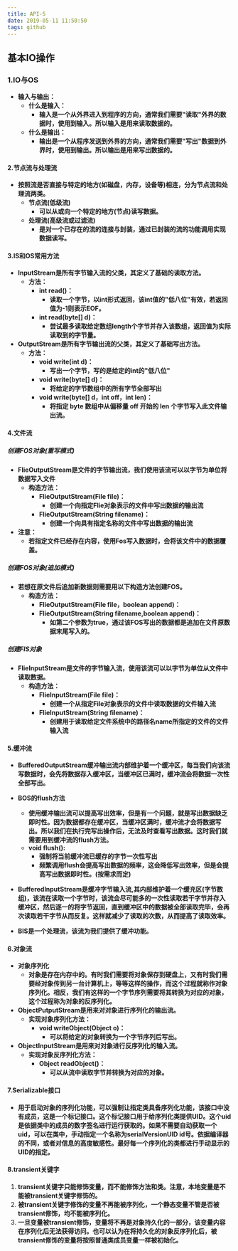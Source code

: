 ```yaml
---
title: API-5
date: 2019-05-11 11:50:50
tags: github
---
```

## 基本IO操作
### 1.IO与OS
- **输入与输出：**
	- **什么是输入：**
		- **输入是一个从外界进入到程序的方向，通常我们需要"读取"外界的数据时，使用到输入。所以输入是用来读取数据的。**
	- **什么是输出：**
		- **输出是一个从程序发送到外界的方向，通常我们需要"写出"数据到外界时，使用到输出。所以输出是用来写出数据的。**

#### 2.节点流与处理流
- **按照流是否直接与特定的地方(如磁盘，内存，设备等)相连，分为节点流和处理流两类。**
	- **节点流(低级流)**
		- **可以从或向一个特定的地方(节点)读写数据。**
	- **处理流(高级流或过滤流)**
		- **是对一个已存在的流的连接与封装，通过已封装的流的功能调用实现数据读写。**

#### 3.IS和OS常用方法
- **InputStream是所有字节输入流的父类，其定义了基础的读取方法。**
	- **方法：**
		- **int read()：**
			- **读取一个字节，以int形式返回，该int值的"低八位"有效，若返回值为-1则表示EOF。**
		- **int read(byte[] d)：**
			- **尝试最多读取给定数组length个字节并存入该数组，返回值为实际读取到的字节量。**
- **OutputStream是所有字节输出流的父类，其定义了基础写出方法。**
	- **方法：**
		- **void write(int d)：**
			- **写出一个字节，写的是给定的int的"低八位"**
		- **void write(byte[] d)：**
			- **将给定的字节数组中的所有字节全部写出**
		- **void write(byte[] d，int off，int len)：**
			- **将指定 byte 数组中从偏移量 off 开始的 len 个字节写入此文件输出流。**

#### 4.文件流
##### 创建FOS对象(重写模式)
- **FlieOutputStream是文件的字节输出流，我们使用该流可以以字节为单位将数据写入文件**
	- **构造方法：**
		- **FlieOutputStream(File file)：**
			- **创建一个向指定Flie对象表示的文件中写出数据的输出流**
		- **FlieOutputStream(String filename)：**
			- **创建一个向具有指定名称的文件中写出数据的输出流**
- **注意：**
	- **若指定文件已经存在内容，使用Fos写入数据时，会将该文件中的数据覆盖。**

##### 创建FOS对象(追加模式)
- **若想在原文件后追加新数据则需要用以下构造方法创建FOS。**
	- **构造方法：**
		- **FlieOutputStream(File file，boolean append)：**
		- **FlieOutputStream(String filename,boolean append)：**
			- **如第二个参数为true，通过该FOS写出的数据都是追加在文件原数据末尾写入的。**

##### 创建FIS对象
- **FlieInputStream是文件的字节输入流，使用该流可以以字节为单位从文件中读取数据。**
	- **构造方法：**
		- **FlieInputStream(File file)：**
			- **创建一个从指定File对象表示的文件中读取数据的文件输入流**
		- **FlieInputStream(String filename)：**
			- **创建用于读取给定文件系统中的路径名name所指定的文件的文件输入流**

#### 5.缓冲流
- **BufferedOutputStream缓冲输出流内部维护着一个缓冲区，每当我们向该流写数据时，会先将数据存入缓冲区，当缓冲区已满时，缓冲流会将数据一次性全部写出。**
- **BOS的flush方法**
	- **使用缓冲输出流可以提高写出效率，但是有一个问题，就是写出数据缺乏即时性。因为数据都存在缓冲区，当缓冲区满时，缓冲流才会将数据写出。所以我们在执行完写出操作后，无法及时查看写出数据。这时我们就需要用到缓冲流的flush方法。**
	- **void flush():**
		- **强制将当前缓冲流已缓存的字节一次性写出**
		- **频繁调用flush会提高写出数据的频率，这会降低写出效率，但是会提高写出数据即时性。(按需求而定)**

- **BufferedInputStream是缓冲字节输入流,其内部维护着一个缓充区(字节数组)，该流在读取一个字节时，该流会尽可能多的一次性读取若干字节并存入缓冲区，然后逐一的将字节返回，直到缓冲区中的数据被全部读取完毕，会再次读取若干字节从而反复。这样就减少了读取的次数，从而提高了读取效率。**
- **BIS是一个处理流，该流为我们提供了缓冲功能。**

#### 6.对象流
- **对象序列化**
	- **对象是存在内存中的。有时我们需要将对象保存到硬盘上，又有时我们需要经对象传到另一台计算机上，等等这样的操作，而这个过程就称作对象序列化。相反，我们有这样的一个字节序列需要将其转换为对应的对象，这个过程称为对象的反序列化。**
- **ObjectPutputStream是用来对对象进行序列化的输出流。**
	- **实现对象序列化方法：**
		- **void writeObject(Object o)：**
			- **可以将给定的对象转换为一个字节序列后写出。** 
- **ObjectInputStream是用来对对象进行反序列化的输入流。**
	- **实现对象反序列化方法：**
		- **Object readObject()：**
			- **可以从流中读取字节并转换为对应的对象。**

#### 7.Serializable接口
- **用于启动对象的序列化功能，可以强制让指定类具备序列化功能，该接口中没有成员，这是一个标记接口。这个标记接口用于给序列化类提供UID。这个uid是依据类中的成员的数字签名进行运行获取的。如果不需要自动获取一个uid，可以在类中，手动指定一个名称为serialVersionUID id号。依据编译器的不同，或者对信息的高度敏感性。最好每一个序列化的类都进行手动显示的UID的指定。**

#### 8.transient关键字
1. **transient关键字只能修饰变量，而不能修饰方法和类。注意，本地变量是不能被transient关键字修饰的。**
2. **被transient关键字修饰的变量不再能被序列化，一个静态变量不管是否被transient修饰，均不能被序列化。**
3. **一旦变量被transient修饰，变量将不再是对象持久化的一部分，该变量内容在序列化后无法获得访问。也可以认为在将持久化的对象反序列化后，被transient修饰的变量将按照普通类成员变量一样被初始化。**















